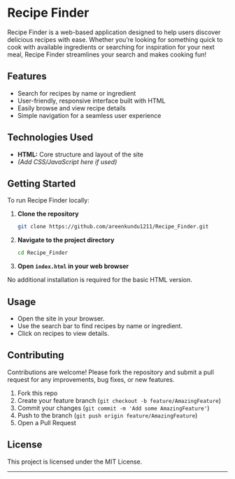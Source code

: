 # Recipe Finder

Recipe Finder is a web-based application designed to help users discover delicious recipes with ease. Whether you’re looking for something quick to cook with available ingredients or searching for inspiration for your next meal, Recipe Finder streamlines your search and makes cooking fun!

## Features

- Search for recipes by name or ingredient
- User-friendly, responsive interface built with HTML
- Easily browse and view recipe details
- Simple navigation for a seamless user experience

## Technologies Used

- **HTML:** Core structure and layout of the site
- *(Add CSS/JavaScript here if used)*

## Getting Started

To run Recipe Finder locally:

1. **Clone the repository**
    ```bash
    git clone https://github.com/areenkundu1211/Recipe_Finder.git
    ```
2. **Navigate to the project directory**
    ```bash
    cd Recipe_Finder
    ```
3. **Open `index.html` in your web browser**

No additional installation is required for the basic HTML version.

## Usage

- Open the site in your browser.
- Use the search bar to find recipes by name or ingredient.
- Click on recipes to view details.

## Contributing

Contributions are welcome! Please fork the repository and submit a pull request for any improvements, bug fixes, or new features.

1. Fork this repo
2. Create your feature branch (`git checkout -b feature/AmazingFeature`)
3. Commit your changes (`git commit -m 'Add some AmazingFeature'`)
4. Push to the branch (`git push origin feature/AmazingFeature`)
5. Open a Pull Request

## License

This project is licensed under the MIT License.

---
